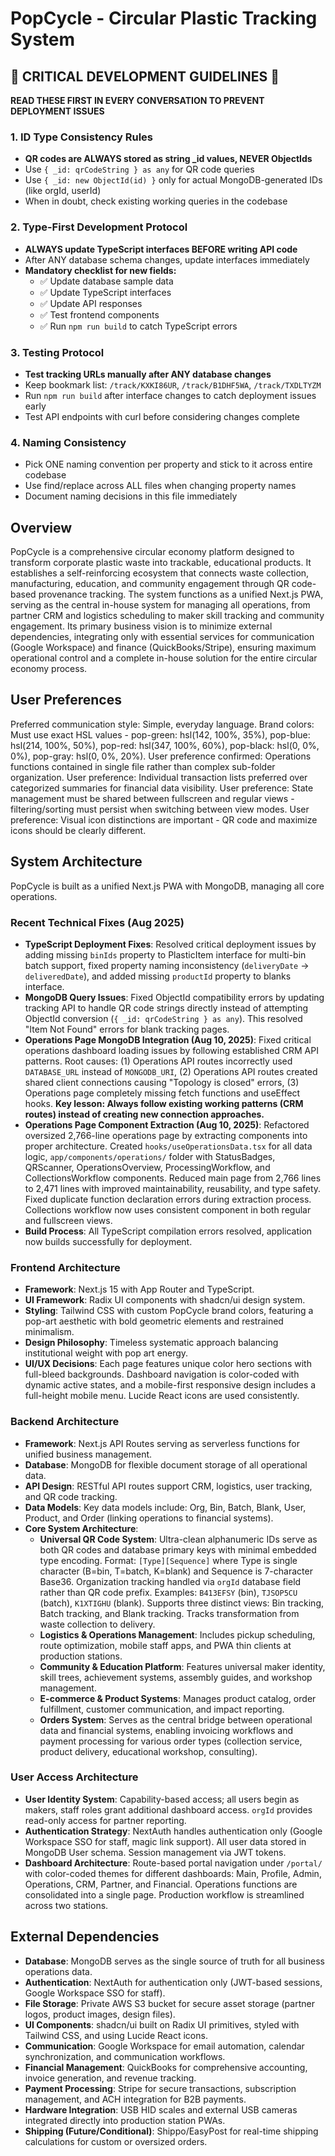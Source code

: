 # PopCycle - Circular Plastic Tracking System

## 🚨 CRITICAL DEVELOPMENT GUIDELINES 🚨
**READ THESE FIRST IN EVERY CONVERSATION TO PREVENT DEPLOYMENT ISSUES**

### 1. ID Type Consistency Rules
- **QR codes are ALWAYS stored as string _id values, NEVER ObjectIds**
- Use `{ _id: qrCodeString } as any` for QR code queries
- Use `{ _id: new ObjectId(id) }` only for actual MongoDB-generated IDs (like orgId, userId)
- When in doubt, check existing working queries in the codebase

### 2. Type-First Development Protocol
- **ALWAYS update TypeScript interfaces BEFORE writing API code**
- After ANY database schema changes, update interfaces immediately
- **Mandatory checklist for new fields:**
  - ✅ Update database sample data
  - ✅ Update TypeScript interfaces 
  - ✅ Update API responses
  - ✅ Test frontend components
  - ✅ Run `npm run build` to catch TypeScript errors

### 3. Testing Protocol
- **Test tracking URLs manually after ANY database changes**
- Keep bookmark list: `/track/KXKI86UR`, `/track/B1DHF5WA`, `/track/TXDLTYZM`
- Run `npm run build` after interface changes to catch deployment issues early
- Test API endpoints with curl before considering changes complete

### 4. Naming Consistency
- Pick ONE naming convention per property and stick to it across entire codebase
- Use find/replace across ALL files when changing property names
- Document naming decisions in this file immediately

## Overview
PopCycle is a comprehensive circular economy platform designed to transform corporate plastic waste into trackable, educational products. It establishes a self-reinforcing ecosystem that connects waste collection, manufacturing, education, and community engagement through QR code-based provenance tracking. The system functions as a unified Next.js PWA, serving as the central in-house system for managing all operations, from partner CRM and logistics scheduling to maker skill tracking and community engagement. Its primary business vision is to minimize external dependencies, integrating only with essential services for communication (Google Workspace) and finance (QuickBooks/Stripe), ensuring maximum operational control and a complete in-house solution for the entire circular economy process.

## User Preferences
Preferred communication style: Simple, everyday language.
Brand colors: Must use exact HSL values - pop-green: hsl(142, 100%, 35%), pop-blue: hsl(214, 100%, 50%), pop-red: hsl(347, 100%, 60%), pop-black: hsl(0, 0%, 0%), pop-gray: hsl(0, 0%, 20%).
User preference confirmed: Operations functions contained in single file rather than complex sub-folder organization.
User preference: Individual transaction lists preferred over categorized summaries for financial data visibility.
User preference: State management must be shared between fullscreen and regular views - filtering/sorting must persist when switching between view modes.
User preference: Visual icon distinctions are important - QR code and maximize icons should be clearly different.

## System Architecture
PopCycle is built as a unified Next.js PWA with MongoDB, managing all core operations.

### Recent Technical Fixes (Aug 2025)
- **TypeScript Deployment Fixes**: Resolved critical deployment issues by adding missing `binIds` property to PlasticItem interface for multi-bin batch support, fixed property naming inconsistency (`deliveryDate` → `deliveredDate`), and added missing `productId` property to blanks interface.
- **MongoDB Query Issues**: Fixed ObjectId compatibility errors by updating tracking API to handle QR code strings directly instead of attempting ObjectId conversion (`{ _id: qrCodeString } as any`). This resolved "Item Not Found" errors for blank tracking pages.
- **Operations Page MongoDB Integration (Aug 10, 2025)**: Fixed critical operations dashboard loading issues by following established CRM API patterns. Root causes: (1) Operations API routes incorrectly used `DATABASE_URL` instead of `MONGODB_URI`, (2) Operations API routes created shared client connections causing "Topology is closed" errors, (3) Operations page completely missing fetch functions and useEffect hooks. **Key lesson: Always follow existing working patterns (CRM routes) instead of creating new connection approaches.**
- **Operations Page Component Extraction (Aug 10, 2025)**: Refactored oversized 2,766-line operations page by extracting components into proper architecture. Created `hooks/useOperationsData.tsx` for all data logic, `app/components/operations/` folder with StatusBadges, QRScanner, OperationsOverview, ProcessingWorkflow, and CollectionsWorkflow components. Reduced main page from 2,766 lines to 2,471 lines with improved maintainability, reusability, and type safety. Fixed duplicate function declaration errors during extraction process. Collections workflow now uses consistent component in both regular and fullscreen views.
- **Build Process**: All TypeScript compilation errors resolved, application now builds successfully for deployment.

### Frontend Architecture
- **Framework**: Next.js 15 with App Router and TypeScript.
- **UI Framework**: Radix UI components with shadcn/ui design system.
- **Styling**: Tailwind CSS with custom PopCycle brand colors, featuring a pop-art aesthetic with bold geometric elements and restrained minimalism.
- **Design Philosophy**: Timeless systematic approach balancing institutional weight with pop art energy.
- **UI/UX Decisions**: Each page features unique color hero sections with full-bleed backgrounds. Dashboard navigation is color-coded with dynamic active states, and a mobile-first responsive design includes a full-height mobile menu. Lucide React icons are used consistently.

### Backend Architecture
- **Framework**: Next.js API Routes serving as serverless functions for unified business management.
- **Database**: MongoDB for flexible document storage of all operational data.
- **API Design**: RESTful API routes support CRM, logistics, user tracking, and QR code tracking.
- **Data Models**: Key data models include: Org, Bin, Batch, Blank, User, Product, and Order (linking operations to financial systems).
- **Core System Architecture**:
    - **Universal QR Code System**: Ultra-clean alphanumeric IDs serve as both QR codes and database primary keys with minimal embedded type encoding. Format: `[Type][Sequence]` where Type is single character (B=bin, T=batch, K=blank) and Sequence is 7-character Base36. Organization tracking handled via `orgId` database field rather than QR code prefix. Examples: `B413EFSY` (bin), `TJSOP5CU` (batch), `K1XTIGHU` (blank). Supports three distinct views: Bin tracking, Batch tracking, and Blank tracking. Tracks transformation from waste collection to delivery.
    - **Logistics & Operations Management**: Includes pickup scheduling, route optimization, mobile staff apps, and PWA thin clients at production stations.
    - **Community & Education Platform**: Features universal maker identity, skill trees, achievement systems, assembly guides, and workshop management.
    - **E-commerce & Product Systems**: Manages product catalog, order fulfillment, customer communication, and impact reporting.
    - **Orders System**: Serves as the central bridge between operational data and financial systems, enabling invoicing workflows and payment processing for various order types (collection service, product delivery, educational workshop, consulting).

### User Access Architecture
- **User Identity System**: Capability-based access; all users begin as makers, staff roles grant additional dashboard access. `orgId` provides read-only access for partner reporting.
- **Authentication Strategy**: NextAuth handles authentication only (Google Workspace SSO for staff, magic link support). All user data stored in MongoDB User schema. Session management via JWT tokens.
- **Dashboard Architecture**: Route-based portal navigation under `/portal/` with color-coded themes for different dashboards: Main, Profile, Admin, Operations, CRM, Partner, and Financial. Operations functions are consolidated into a single page. Production workflow is streamlined across two stations.

## External Dependencies

- **Database**: MongoDB serves as the single source of truth for all business operations data.
- **Authentication**: NextAuth for authentication only (JWT-based sessions, Google Workspace SSO for staff).
- **File Storage**: Private AWS S3 bucket for secure asset storage (partner logos, product images, design files).
- **UI Components**: shadcn/ui built on Radix UI primitives, styled with Tailwind CSS, and using Lucide React icons.
- **Communication**: Google Workspace for email automation, calendar synchronization, and communication workflows.
- **Financial Management**: QuickBooks for comprehensive accounting, invoice generation, and revenue tracking.
- **Payment Processing**: Stripe for secure transactions, subscription management, and ACH integration for B2B payments.
- **Hardware Integration**: USB HID scales and external USB cameras integrated directly into production station PWAs.
- **Shipping (Future/Conditional)**: Shippo/EasyPost for real-time shipping calculations for custom or oversized orders.